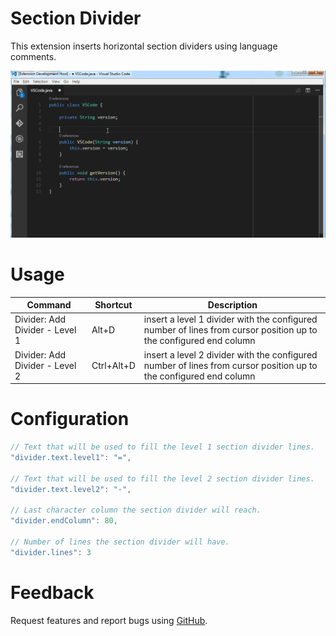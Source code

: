 # Section Divider

This extension inserts horizontal section dividers using language comments.

![Section Divider example](https://raw.githubusercontent.com/dinhani/vscode-section-divider/master/images/vscode-divider-example.gif)

# Usage

| Command | Shortcut | Description |
|---------|----------|-------------|
| Divider: Add Divider - Level 1| Alt+D | insert a level 1 divider with the configured number of lines from cursor position up to the configured end column|
| Divider: Add Divider - Level 2| Ctrl+Alt+D | insert a level 2 divider with the configured number of lines from cursor position up to the configured end column|


# Configuration

```javascript
// Text that will be used to fill the level 1 section divider lines.
"divider.text.level1": "=",

// Text that will be used to fill the level 2 section divider lines.
"divider.text.level2": "-",

// Last character column the section divider will reach.
"divider.endColumn": 80,

// Number of lines the section divider will have.
"divider.lines": 3
```

# Feedback

Request features and report bugs using [GitHub](https://github.com/dinhani/vscode-section-divider).